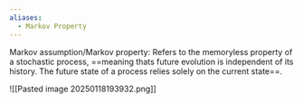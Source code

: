 ```yaml
---
aliases:
  - Markov Property
---
```

Markov assumption/Markov property: Refers to the memoryless property of a stochastic process, ==meaning thats future evolution is independent of its history. The future state of a process relies solely on the current state==.


![[Pasted image 20250118193932.png]]
